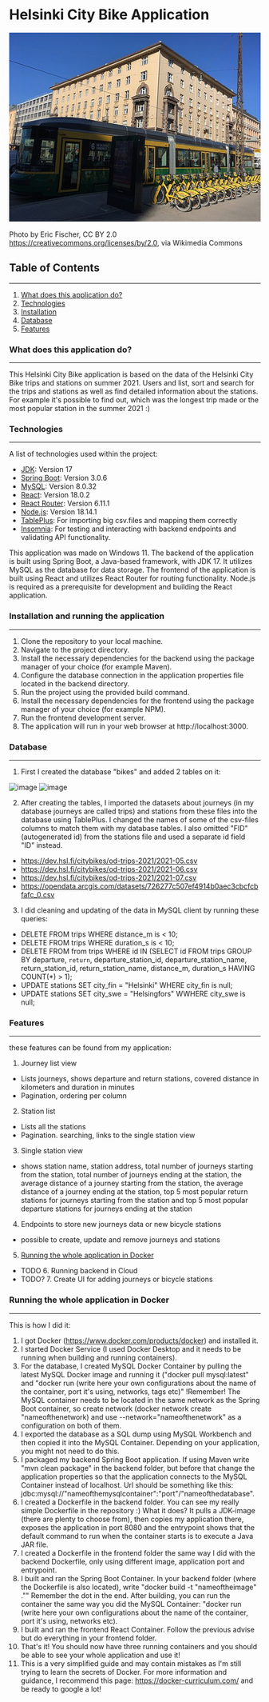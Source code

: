 # Helsinki City Bike Application

![Tram and bikeshare station](frontend-react/src/images/Tram_and_bikeshare_station_(42309761411).jpg)

Photo by Eric Fischer, CC BY 2.0 <https://creativecommons.org/licenses/by/2.0>, via Wikimedia Commons

## Table of Contents
***
1. [What does this application do?](#general-info)
2. [Technologies](#technologies)
3. [Installation](#installation)
4. [Database](#database)
5. [Features](#features)

### What does this application do?
***
This Helsinki City Bike application is based on the data of the Helsinki City Bike trips and stations on summer 2021. Users and list, sort and search for the trips and stations as well as find detailed information about the stations. For example it's possible to find out, which was the longest trip made or the most popular station in the summer 2021 :)

### Technologies
***
A list of technologies used within the project:

* [JDK](https://openjdk.org/): Version 17
* [Spring Boot](https://spring.io/): Version 3.0.6
* [MySQL](https://mysql.com): Version 8.0.32
* [React](https://react.dev/): Version 18.0.2
* [React Router](https://reactrouter.com/): Version 6.11.1
* [Node.js](https://nodejs.org/): Version 18.14.1
* [TablePlus](https://tableplus.com/): For importing big csv.files and mapping them correctly
* [Insomnia](https://insomnia.rest/): For testing and interacting with backend endpoints and validating API functionality.

This application was made on Windows 11.
The backend of the application is built using Spring Boot, a Java-based framework, with JDK 17. It utilizes MySQL as the database for data storage.
The frontend of the application is built using React and utilizes React Router for routing functionality. Node.js is required as a prerequisite for development and building the React application.

### Installation and running the application
***
1. Clone the repository to your local machine.
2. Navigate to the project directory.
3. Install the necessary dependencies for the backend using the package manager of your choice (for example Maven).
4. Configure the database connection in the application properties file located in the backend directory.
5. Run the project using the provided build command.
6. Install the necessary dependencies for the frontend using the package manager of your choice (for example NPM).
7. Run the frontend development server.
8. The application will run in your web browser at http://localhost:3000.

### Database
***
1. First I created the database "bikes" and added 2 tables on it:

  ![image](https://github.com/Tainanen/HelsinkiBike/assets/115994235/e48dec23-4357-4f67-b74a-d65801bf9226)
  ![image](https://github.com/Tainanen/HelsinkiBike/assets/115994235/bef5ed33-72d5-48b2-83a2-5fb372f33c35)

2. After creating the tables, I imported the datasets about journeys (in my database journeys are called trips) and stations from these files into the database using TablePlus. I changed the names of some of the csv-files columns to match them with my database tables. I also omitted "FID" (autogenerated id) from the stations file and used a separate id field "ID" instead.
* https://dev.hsl.fi/citybikes/od-trips-2021/2021-05.csv
* https://dev.hsl.fi/citybikes/od-trips-2021/2021-06.csv
* https://dev.hsl.fi/citybikes/od-trips-2021/2021-07.csv
* https://opendata.arcgis.com/datasets/726277c507ef4914b0aec3cbcfcbfafc_0.csv

3. I did cleaning and updating of the data in MySQL client by running these queries: 

* DELETE FROM trips WHERE distance_m is < 10;
* DELETE FROM trips WHERE duration_s is < 10;
* DELETE FROM from trips WHERE id IN (SELECT id FROM trips GROUP BY departure, `return`, departure_station_id, departure_station_name, return_station_id, return_station_name, distance_m, duration_s HAVING COUNT(*) > 1);
* UPDATE stations SET city_fin = "Helsinki" WHERE city_fin is null;
* UPDATE stations SET city_swe = "Helsingfors" WWHERE city_swe is null;

### Features
***
these features can be found from my application:
1. Journey list view
* Lists journeys, shows departure and return stations, covered distance in kilometers and duration in minutes
* Pagination, ordering per column
2. Station list
* Lists all the stations
* Pagination. searching, links to the single station view
3. Single station view
* shows station name, station address, total number of journeys starting from the station, total number of journeys ending at the station, the average distance of a journey starting from the station, the average distance of a journey ending at the station, top 5 most popular return stations for journeys starting from the station and top 5 most popular departure stations for journeys ending at the station
4. Endpoints to store new journeys data or new bicycle stations
* possible to create, update and remove journeys and stations
5. [Running the whole application in Docker](#running-the-whole-application-in-docker)
* TODO 6. Running backend in Cloud
* TODO? 7. Create UI for adding journeys or bicycle stations

### Running the whole application in Docker
***
This is how I did it:
1. I got Docker  (https://www.docker.com/products/docker) and installed it.
2. I started Docker Service (I used Docker Desktop and it needs to be running when building and running containers).
3. For the database, I created MySQL Docker Container by pulling the latest MySQL Docker image and running it ("docker pull mysql:latest" and "docker run (write here your own configurations about the name of the container, port it's using, networks, tags etc)" !Remember! The MySQL container needs to be located in the same network as the Spring Boot container, so create network (docker network create "nameofthenetwork) and use --network="nameofthenetwork" as a configuration on both of them.
4. I exported the database as a SQL dump using MySQL Workbench and then copied it into the MySQL Container. Depending on your application, you might not need to do this.
5. I packaged my backend Spring Boot application. If using Maven write "mvn clean package" in the backend folder, but before that change the application properties so that the application connects to the MySQL Container instead of localhost. Url should be something like this: jdbc:mysql://"nameofthemysqlcontainer":"port"/"nameofthedatabase". 
6. I created a Dockerfile in the backend folder. You can see my really simple Dockerfile in the repository :) What it does? It pulls a JDK-image (there are plenty to choose from), then copies my application there, exposes the application in port 8080 and the entrypoint shows that the default command to run when the container starts is to execute a Java JAR file.
7. I created a Dockerfile in the frontend folder the same way I did with the backend Dockerfile, only using different image, application port and entrypoint.
8. I built and ran the Spring Boot Container. In your backend folder (where the Dockerfile is also located), write "docker build -t "nameoftheimage" ."" Remember the dot in the end. After building, you can run the container the same way you did the MySQL Container: "docker run (write here your own configurations about the name of the container, port it's using, networks etc).
9. I built and ran the frontend React Container. Follow the previous advise but do everything in your frontend folder.
10. That's it! You should now have three running containers and you should be able to see your whole application and use it!
11. This is a very simplified guide and may contain mistakes as I'm still trying to learn the secrets of Docker. For more information and guidance, I recommend this page: https://docker-curriculum.com/ and be ready to google a lot!


